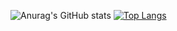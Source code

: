![Anurag's GitHub stats](https://github-readme-stats.vercel.app/api?username=terryaxe&hide=contribs,prs) [![Top Langs](https://github-readme-stats.vercel.app/api/top-langs/?username=terryaxe&layout=compact)](https://github.com/anuraghazra/github-readme-stats)
